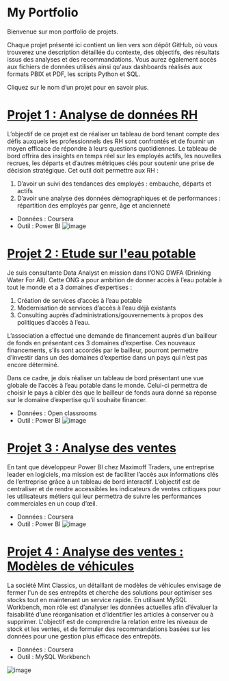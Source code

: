 # My Portfolio
Bienvenue sur mon portfolio de projets.

Chaque projet présenté ici contient un lien vers son dépôt GitHub, où vous trouverez une description détaillée du contexte, des objectifs, des résultats issus des analyses et des recommandations. Vous aurez également accès aux fichiers de données utilisés ainsi qu'aux dashboards réalisés aux formats PBIX et PDF, les scripts Python et SQL. 

Cliquez sur le nom d’un projet pour en savoir plus.

# [Projet 1 : Analyse de données RH](https://hines98.github.io/HR-Analysis_PBI_project/)
L’objectif de ce projet est de réaliser un tableau de bord tenant compte des défis auxquels les professionnels des RH sont confrontés et de fournir un moyen efficace de répondre à leurs questions quotidiennes. Le tableau de bord offrira des insights en temps réel sur les employés actifs, les nouvelles recrues, les départs et d’autres métriques clés pour soutenir une prise de décision stratégique. Cet outil doit permettre aux RH :
1. D’avoir un suivi des tendances des employés : embauche, départs et actifs
2. D’avoir une analyse des données démographiques et de performances : répartition des employés par genre, âge et ancienneté
- Données : Coursera
- Outil : Power BI
![image](https://github.com/user-attachments/assets/30a6c63f-ab31-4147-9bc6-5e5b93423587)


# [Projet 2 : Etude sur l'eau potable](https://github.com/Hines98/Drinking_water_PBI_project/blob/main/README_french_version.md)
Je suis consultante Data Analyst en mission dans l’ONG DWFA (Drinking Water For All). Cette ONG a pour ambition de donner accès à l’eau potable à tout le monde et a 3 domaines d’expertises :
1. Création de services d’accès à l’eau potable
2. Modernisation de services d’accès à l’eau déjà existants
3. Consulting auprès d’administrations/gouvernements à propos des politiques d’accès à l’eau.

L’association a effectué une demande de financement auprès d’un bailleur de fonds en présentant ces 3 domaines d’expertise. Ces nouveaux financements, s’ils sont accordés par le bailleur, pourront permettre d’investir dans un des domaines d’expertise dans un pays qui n’est pas encore déterminé.

Dans ce cadre, je dois réaliser un tableau de bord présentant une vue globale de l’accès à l’eau potable dans le monde. Celui-ci permettra de choisir le pays à cibler dès que le bailleur de fonds aura donné sa réponse sur le domaine d’expertise qu’il souhaite financer.
- Données : Open classrooms
- Outil : Power BI
![image](https://github.com/user-attachments/assets/a2fc2bb8-a79c-42b1-a13e-005a176b11cd)


# [Projet 3 : Analyse des ventes](https://github.com/Hines98/Sales_report_PBI_project/blob/main/README_french_version.md)
En tant que développeur Power BI chez Maximoff Traders, une entreprise leader en logiciels, ma mission est de faciliter l’accès aux informations clés de l’entreprise grâce à un tableau de bord interactif. L’objectif est de centraliser et de rendre accessibles les indicateurs de ventes critiques pour les utilisateurs métiers qui leur permettra de suivre les performances commerciales en un coup d’œil.
- Données : Coursera
- Outil : Power BI
![image](https://github.com/user-attachments/assets/d8df9600-a8d8-418f-b3a2-24a937f8eec2)


# [Projet 4 : Analyse des ventes : Modèles de véhicules ](https://github.com/Hines98/Cars_model_SQL_workbench/blob/main/README_french_version.md)
La société Mint Classics, un détaillant de modèles de véhicules envisage de fermer l'un de ses entrepôts et cherche des solutions pour optimiser ses stocks tout en maintenant un service rapide. En utilisant MySQL Workbench, mon rôle est d’analyser les données actuelles afin d’évaluer la faisabilité d’une réorganisation et d’identifier les articles à conserver ou à supprimer. L'objectif est de comprendre la relation entre les niveaux de stock et les ventes, et de formuler des recommandations basées sur les données pour une gestion plus efficace des entrepôts.
- Données : Coursera
- Outil : MySQL Workbench

![image](https://github.com/user-attachments/assets/9e3af63a-e6a0-46e6-92de-10c0b7c33470)




